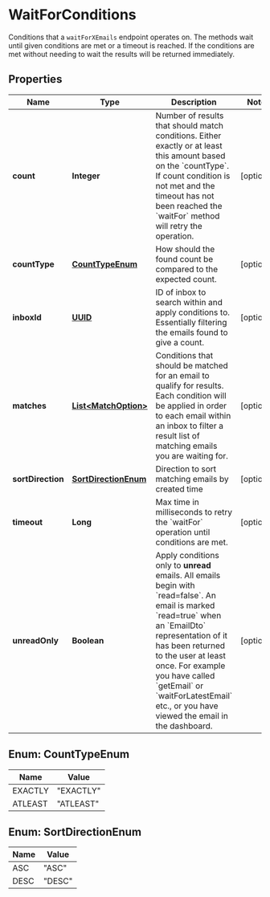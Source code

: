 

# WaitForConditions

Conditions that a `waitForXEmails` endpoint operates on. The methods wait until given conditions are met or a timeout is reached. If the conditions are met without needing to wait the results will be returned immediately.
## Properties

Name | Type | Description | Notes
------------ | ------------- | ------------- | -------------
**count** | **Integer** | Number of results that should match conditions. Either exactly or at least this amount based on the &#x60;countType&#x60;. If count condition is not met and the timeout has not been reached the &#x60;waitFor&#x60; method will retry the operation. |  [optional]
**countType** | [**CountTypeEnum**](#CountTypeEnum) | How should the found count be compared to the expected count. |  [optional]
**inboxId** | [**UUID**](UUID) | ID of inbox to search within and apply conditions to. Essentially filtering the emails found to give a count. |  [optional]
**matches** | [**List&lt;MatchOption&gt;**](MatchOption) | Conditions that should be matched for an email to qualify for results. Each condition will be applied in order to each email within an inbox to filter a result list of matching emails you are waiting for. |  [optional]
**sortDirection** | [**SortDirectionEnum**](#SortDirectionEnum) | Direction to sort matching emails by created time |  [optional]
**timeout** | **Long** | Max time in milliseconds to retry the &#x60;waitFor&#x60; operation until conditions are met. |  [optional]
**unreadOnly** | **Boolean** | Apply conditions only to **unread** emails. All emails begin with &#x60;read&#x3D;false&#x60;. An email is marked &#x60;read&#x3D;true&#x60; when an &#x60;EmailDto&#x60; representation of it has been returned to the user at least once. For example you have called &#x60;getEmail&#x60; or &#x60;waitForLatestEmail&#x60; etc., or you have viewed the email in the dashboard.  |  [optional]



## Enum: CountTypeEnum

Name | Value
---- | -----
EXACTLY | &quot;EXACTLY&quot;
ATLEAST | &quot;ATLEAST&quot;



## Enum: SortDirectionEnum

Name | Value
---- | -----
ASC | &quot;ASC&quot;
DESC | &quot;DESC&quot;



